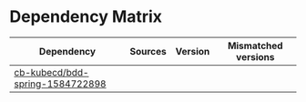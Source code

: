 # Dependency Matrix

Dependency | Sources | Version | Mismatched versions
---------- | ------- | ------- | -------------------
[cb-kubecd/bdd-spring-1584722898](https://github.com/cb-kubecd/bdd-spring-1584722898.git) |  | []() | 
